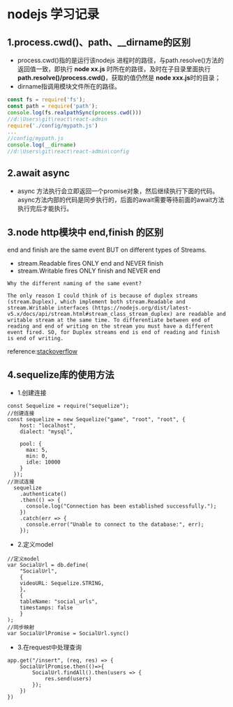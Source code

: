# nodejs 学习记录
## 1.process.cwd()、path、__dirname的区别
- process.cwd()指的是运行该nodejs 进程时的路径，与path.resolve()方法的返回值一致，即执行 **node xx.js** 时所在的路径，及时在子目录里面执行 **path.resolve()/process.cwd()**，获取的值仍然是 **node xxx.js**时的目录；
- dirname指调用模块文件所在的路径。
```javascript
const fs = require('fs');
const path = require('path');
console.log(fs.realpathSync(process.cwd()))
//d:\Users\git\react\react-admin
require('./config/mypath.js')
...
//config/mypath.js
console.log(__dirname)
//d:\Users\git\react\react-admin\config
```

## 2.await async
- async 方法执行会立即返回一个promise对象，然后继续执行下面的代码。async方法内部的代码是同步执行的，后面的await需要等待前面的await方法执行完后才能执行。

## 3.node http模块中 end,finish 的区别
end and finish are the same event BUT on different types of Streams.
- stream.Readable fires ONLY end and NEVER finish
- stream.Writable fires ONLY finish and NEVER end
```
Why the different naming of the same event?

The only reason I could think of is because of duplex streams (stream.Duplex), which implement both stream.Readable and stream.Writable interfaces (https://nodejs.org/dist/latest-v5.x/docs/api/stream.html#stream_class_stream_duplex) are readable and writable stream at the same time. To differentiate between end of reading and end of writing on the stream you must have a different event fired. SO, for Duplex streams end is end of reading and finish is end of writing.
```

reference:[stackoverflow](https://stackoverflow.com/questions/28334610/whats-the-difference-between-end-and-finish-events-in-node-streams)

## 4.sequelize库的使用方法
- 1.创建连接
```
const Sequelize = require("sequelize");
//创建连接
const sequelize = new Sequelize("game", "root", "root", {
    host: "localhost",
    dialect: "mysql",

    pool: {
      max: 5,
      min: 0,
      idle: 10000
    }
  });
//测试连接
  sequelize
    .authenticate()
    .then(() => {
      console.log("Connection has been established successfully.");
    })
    .catch(err => {
      console.error("Unable to connect to the database:", err);
    });
```

- 2.定义model

```
//定义model
var SocialUrl = db.define(
    "SocialUrl",
    {
    videoURL: Sequelize.STRING,
    },
    {
    tableName: "social_urls",
    timestamps: false
    }
);
//同步映射
var SocialUrlPromise = SocialUrl.sync()
```

- 3.在request中处理查询
```
app.get("/insert", (req, res) => {
    SocialUrlPromise.then(()=>{
        SocialUrl.findAll().then(users => {
            res.send(users)
        });
    })
})
```